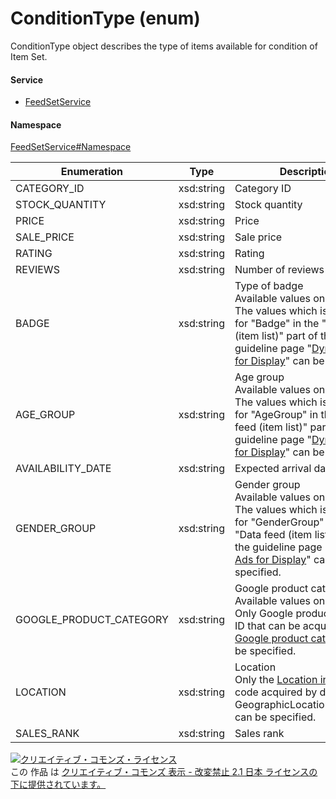 

# ConditionType (enum)

ConditionType object describes the type of items available for condition of Item Set.

#### Service

+ [FeedSetService](../../services/FeedSetService.md)

#### Namespace

[FeedSetService#Namespace](../../services/FeedSetService.md#namespace)

| Enumeration  |       Type       |          Description          |
| ------------ | ---------------- | ----------------------------- |
| CATEGORY_ID | xsd:string | Category ID |
| STOCK_QUANTITY | xsd:string | Stock quantity |
| PRICE | xsd:string | Price |
| SALE_PRICE | xsd:string | Sale price |
| RATING | xsd:string | Rating |
| REVIEWS | xsd:string | Number of reviews |
| BADGE | xsd:string | Type of badge<br>Available values on [Condition](Condition.md):<br>The values which is available for "Badge" in the "Data feed (item list)" part of the guideline page "[Dynamic Ads for Display](https://support-marketing.yahoo.co.jp/promotionalads/ydn/articledetail?lan=en&aid=22325)" can be specified.<br> |
| AGE_GROUP | xsd:string |  Age group<br>Available values on [Condition](Condition.md):<br>The values which is available for "AgeGroup" in the "Data feed (item list)" part of the guideline page "[Dynamic Ads for Display](https://support-marketing.yahoo.co.jp/promotionalads/ydn/articledetail?lan=en&aid=22325)" can be specified.<br> |
| AVAILABILITY_DATE | xsd:string | Expected arrival date |
| GENDER_GROUP | xsd:string | Gender group<br>Available values on [Condition](Condition.md):<br>The values which is available for "GenderGroup" in the "Data feed (item list)" part of the guideline page "[Dynamic Ads for Display](https://support-marketing.yahoo.co.jp/promotionalads/ydn/articledetail?lan=en&aid=22325)" can be specified.<br> |
| GOOGLE_PRODUCT_CATEGORY | xsd:string | Google product category<br>Available values on [Condition](Condition.md):<br>Only Google product category ID that can be acquired in [Google product category](../../services/DictionaryService.md#getfeeditemgoogleproductcategory) can be specified.<br> |
| LOCATION | xsd:string | Location<br>Only the [Location information](../../services/DictionaryService.md#getgeographiclocation) code acquired by declaring GeographicLocationType.FEED can be specified.<br> |
| SALES_RANK | xsd:string | Sales rank |

<a rel="license" href="http://creativecommons.org/licenses/by-nd/2.1/jp/"><img alt="クリエイティブ・コモンズ・ライセンス" style="border-width:0" src="https://i.creativecommons.org/l/by-nd/2.1/jp/88x31.png" /></a><br />この 作品 は <a rel="license" href="http://creativecommons.org/licenses/by-nd/2.1/jp/">クリエイティブ・コモンズ 表示 - 改変禁止 2.1 日本 ライセンスの下に提供されています。</a>
